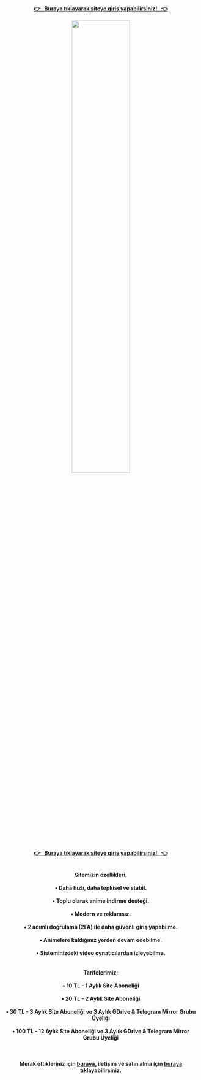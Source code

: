 <div align="center">
<br /><b><a href="https://animearsiv.ml/@login">👉⠀Buraya tıklayarak siteye giriş yapabilirsiniz!⠀👈<br/><br/>
<img style="width:55%;" id="image" src="https://cdn.jsdelivr.net/gh/ripsivis/storage/logo6.png"><br /><br />
<b>👉⠀Buraya tıklayarak siteye giriş yapabilirsiniz!⠀👈</a></b><br /><br /><br />
<b>Sitemizin özellikleri:</b><br /><br />
• Daha hızlı, daha tepkisel ve stabil.<br /><br />
• Toplu olarak anime indirme desteği.<br /><br />
• Modern ve reklamsız.<br /><br />
• 2 adımlı doğrulama (2FA) ile daha güvenli giriş yapabilme.<br /><br />
• Animelere kaldığınız yerden devam edebilme.<br /><br />
• Sisteminizdeki video oynatıcılardan izleyebilme.<br /><br /><br />
<b>Tarifelerimiz:</b><br /><br />
• <b>10 TL</b> - 1 Aylık Site Aboneliği<br /><br />
• <b>20 TL</b> - 2 Aylık Site Aboneliği<br /><br />
• <b>30 TL</b> - 3 Aylık Site Aboneliği ve 3 Aylık GDrive & Telegram Mirror Grubu Üyeliği<br /><br />
• <b>100 TL</b> - 12 Aylık Site Aboneliği ve 3 Aylık GDrive & Telegram Mirror Grubu Üyeliği<br /><br /><br /><br />
<b>Merak ettikleriniz için <a href="https://t.me/animearsivduyuru/5"><i class="fa-brands fa-telegram" style="transform: translateY(5%);"></i> buraya</a>, iletişim ve satın alma için <a href="https://t.me/kanekabkz"><i class="fa-brands fa-telegram" style="transform: translateY(5%);"></i> buraya</a> tıklayabilirsiniz.</b>
</div>
